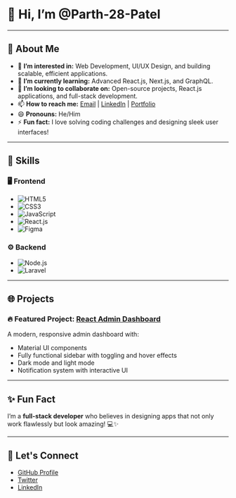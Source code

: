 # 👋 Hi, I’m @Parth-28-Patel

---

## 🚀 About Me
- 👀 **I’m interested in:** Web Development, UI/UX Design, and building scalable, efficient applications.
- 🌱 **I’m currently learning:** Advanced React.js, Next.js, and GraphQL.
- 💞️ **I’m looking to collaborate on:** Open-source projects, React.js applications, and full-stack development.
- 📫 **How to reach me:** [Email](mailto:parthpatel4906@.com) | [LinkedIn](https://www.linkedin.com/in/parthpatel112354235/) | [Portfolio](https://your-portfolio-link.com)
- 😄 **Pronouns:** He/Him
- ⚡ **Fun fact:** I love solving coding challenges and designing sleek user interfaces!

---

## 🌟 Skills

### 🖥️ Frontend
- ![HTML5](https://img.shields.io/badge/-HTML5-E34F26?logo=html5&logoColor=white)
- ![CSS3](https://img.shields.io/badge/-CSS3-1572B6?logo=css3&logoColor=white)
- ![JavaScript](https://img.shields.io/badge/-JavaScript-F7DF1E?logo=javascript&logoColor=black)
- ![React.js](https://img.shields.io/badge/-React.js-61DAFB?logo=react&logoColor=black)
- ![Figma](https://img.shields.io/badge/-Figma-F24E1E?logo=figma&logoColor=white)

### ⚙️ Backend
- ![Node.js](https://img.shields.io/badge/-Node.js-339933?logo=node.js&logoColor=white)
- ![Laravel](https://img.shields.io/badge/-Laravel-FF2D20?logo=laravel&logoColor=white)

---

## 🌐 Projects
### 🔥 Featured Project: [React Admin Dashboard](https://react-admin-material-ui.vercel.app/)
A modern, responsive admin dashboard with:
- Material UI components
- Fully functional sidebar with toggling and hover effects
- Dark mode and light mode
- Notification system with interactive UI

---

## ✨ Fun Fact
I’m a **full-stack developer** who believes in designing apps that not only work flawlessly but look amazing! 💻✨

---

## 💬 Let's Connect
- [GitHub Profile](https://github.com/Parth-28-Patel)
- [Twitter](https://twitter.com/yourhandle)
- [LinkedIn](https://www.linkedin.com/in/parthpatel112354235/)

